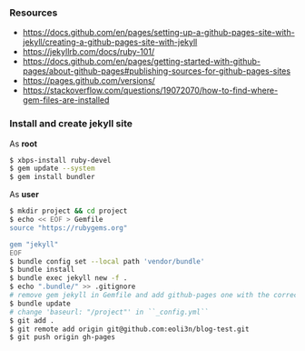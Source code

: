 ### Resources

- https://docs.github.com/en/pages/setting-up-a-github-pages-site-with-jekyll/creating-a-github-pages-site-with-jekyll
- https://jekyllrb.com/docs/ruby-101/
- https://docs.github.com/en/pages/getting-started-with-github-pages/about-github-pages#publishing-sources-for-github-pages-sites
- https://pages.github.com/versions/
- https://stackoverflow.com/questions/19072070/how-to-find-where-gem-files-are-installed

### Install and create jekyll site

As **root**
```bash
$ xbps-install ruby-devel
$ gem update --system
$ gem install bundler
```

As **user**
```bash
$ mkdir project && cd project
$ echo << EOF > Gemfile
source "https://rubygems.org"

gem "jekyll"
EOF
$ bundle config set --local path 'vendor/bundle'
$ bundle install
$ bundle exec jekyll new -f .
$ echo ".bundle/" >> .gitignore
# remove gem jekyll in Gemfile and add github-pages one with the correct version
$ bundle update
# change 'baseurl: "/project"' in ``_config.yml``
$ git add .
$ git remote add origin git@github.com:eoli3n/blog-test.git
$ git push origin gh-pages
```


